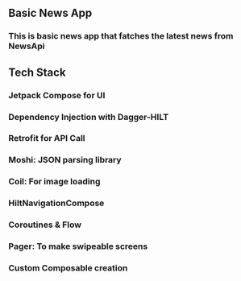 ## Basic News App
### This is basic news app that fatches the latest news from NewsApi

## Tech Stack

### Jetpack Compose for UI
### Dependency Injection with Dagger-HILT
### Retrofit for API Call
### Moshi: JSON parsing library 
### Coil: For image loading
### HiltNavigationCompose
### Coroutines & Flow
### Pager: To make swipeable screens 
### Custom Composable creation


